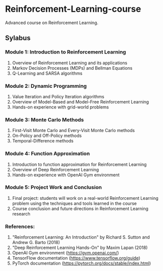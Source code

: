 # Reinforcement-Learning-course
Advanced course on Reinforcement Learning.


## Sylabus

### Module 1: Introduction to Reinforcement Learning

1. Overview of Reinforcement Learning and its applications
1. Markov Decision Processes (MDPs) and Bellman Equations
1. Q-Learning and SARSA algorithms

### Module 2: Dynamic Programming

1. Value Iteration and Policy Iteration algorithms
1. Overview of Model-Based and Model-Free Reinforcement Learning
1. Hands-on experience with grid-world problems

### Module 3: Monte Carlo Methods

1. First-Visit Monte Carlo and Every-Visit Monte Carlo methods
1. On-Policy and Off-Policy methods
1. Temporal-Difference methods

### Module 4: Function Approximation

1. Introduction to function approximation for Reinforcement Learning
1. Overview of Deep Reinforcement Learning
1. Hands-on experience with OpenAI Gym environment

### Module 5: Project Work and Conclusion

1. Final project: students will work on a real-world Reinforcement Learning problem using the techniques and tools learned in the course
1. Course conclusion and future directions in Reinforcement Learning research

### References:

1. "Reinforcement Learning: An Introduction" by Richard S. Sutton and Andrew G. Barto (2018)
1. "Deep Reinforcement Learning Hands-On" by Maxim Lapan (2018)
1. OpenAI Gym environment (https://gym.openai.com/)
1. TensorFlow documentation (https://www.tensorflow.org/guide)
1. PyTorch documentation (https://pytorch.org/docs/stable/index.html)
